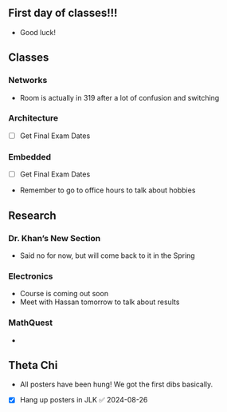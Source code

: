 
## First day of classes!!!
- Good luck!

## Classes

### Networks
- Room is actually in 319 after a lot of confusion and switching

### Architecture
- [ ] Get Final Exam Dates

### Embedded
- [ ] Get Final Exam Dates
- Remember to go to office hours to talk about hobbies

## Research

### Dr. Khan’s New Section
- Said no for now, but will come back to it in the Spring

### Electronics
- Course is coming out soon
- Meet with Hassan tomorrow to talk about results

### MathQuest
- 

## Theta Chi
- All posters have been hung! We got the first dibs basically.

- [x] Hang up posters in JLK ✅ 2024-08-26
